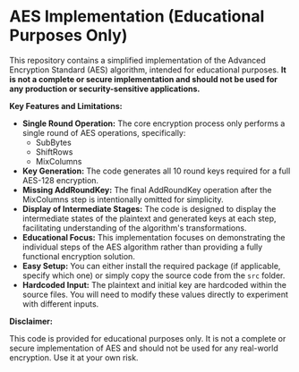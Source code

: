 # AES Implementation (Educational Purposes Only)

This repository contains a simplified implementation of the Advanced Encryption Standard (AES) algorithm, intended for educational purposes. **It is not a complete or secure implementation and should not be used for any production or security-sensitive applications.**

**Key Features and Limitations:**

* **Single Round Operation:** The core encryption process only performs a single round of AES operations, specifically:
    * SubBytes
    * ShiftRows
    * MixColumns
* **Key Generation:** The code generates all 10 round keys required for a full AES-128 encryption.
* **Missing AddRoundKey:** The final AddRoundKey operation after the MixColumns step is intentionally omitted for simplicity.
* **Display of Intermediate Stages:** The code is designed to display the intermediate states of the plaintext and generated keys at each step, facilitating understanding of the algorithm's transformations.
* **Educational Focus:** This implementation focuses on demonstrating the individual steps of the AES algorithm rather than providing a fully functional encryption solution.
* **Easy Setup:** You can either install the required package (if applicable, specify which one) or simply copy the source code from the `src` folder.
* **Hardcoded Input:** The plaintext and initial key are hardcoded within the source files. You will need to modify these values directly to experiment with different inputs.

**Disclaimer:**

This code is provided for educational purposes only. It is not a complete or secure implementation of AES and should not be used for any real-world encryption. Use it at your own risk.

